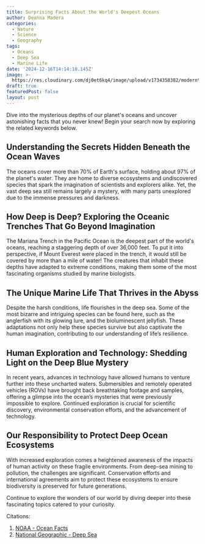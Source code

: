 ```yaml
---
title: Surprising Facts About the World's Deepest Oceans
author: Deanna Madera
categories:
  - Nature
  - Science
  - Geography
tags:
  - Oceans
  - Deep Sea
  - Marine Life
date: '2024-12-16T14:14:10.145Z'
image: >-
  https://res.cloudinary.com/dj0et6kq4/image/upload/v1734358382/moderntips/ai/obo40fwmmp1lexnqdekq.jpg
draft: true
featuredPost: false
layout: post
---
```


Dive into the mysterious depths of our planet's oceans and uncover astonishing facts that you never knew! Begin your search now by exploring the related keywords below.

## Understanding the Secrets Hidden Beneath the Ocean Waves

The oceans cover more than 70% of Earth's surface, holding about 97% of the planet's water. They are home to diverse ecosystems and undiscovered species that spark the imagination of scientists and explorers alike. Yet, the vast deep sea still remains largely a mystery, with many parts unexplored due to the immense pressures and darkness.

## How Deep is Deep? Exploring the Oceanic Trenches That Go Beyond Imagination

The Mariana Trench in the Pacific Ocean is the deepest part of the world's oceans, reaching a staggering depth of over 36,000 feet. To put it into perspective, if Mount Everest were placed in the trench, it would still be covered by more than a mile of water! The creatures that inhabit these depths have adapted to extreme conditions, making them some of the most fascinating organisms studied by marine biologists.

## The Unique Marine Life That Thrives in the Abyss

Despite the harsh conditions, life flourishes in the deep sea. Some of the most bizarre and intriguing species can be found here, such as the anglerfish with its glowing lure, and the bioluminescent jellyfish. These adaptations not only help these species survive but also captivate the human imagination, contributing to our understanding of life’s resilience.

## Human Exploration and Technology: Shedding Light on the Deep Blue Mystery

In recent years, advances in technology have allowed humans to venture further into these uncharted waters. Submersibles and remotely operated vehicles (ROVs) have brought back breathtaking footage and samples, offering a glimpse into the ocean’s mysteries that were previously impossible to explore. Continued exploration is crucial for scientific discovery, environmental conservation efforts, and the advancement of technology.

## Our Responsibility to Protect Deep Ocean Ecosystems

With increased exploration comes a heightened awareness of the impacts of human activity on these fragile environments. From deep-sea mining to pollution, the challenges are significant. Conservation efforts and international agreements aim to protect these ecosystems to ensure biodiversity is preserved for future generations.

Continue to explore the wonders of our world by diving deeper into these fascinating topics catered to your curiosity.

Citations:

1. [NOAA - Ocean Facts](https://oceanexplorer.noaa.gov/facts/ocean-depth.html)
2. [National Geographic - Deep Sea](https://www.nationalgeographic.com/environment/oceans/deep-sea-exploration/)
